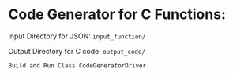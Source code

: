 
# Code Generator for C Functions:
 
Input Directory for JSON: `input_function/`

Output Directory for C code: `output_code/`

`Build and Run Class CodeGeneratorDriver.`